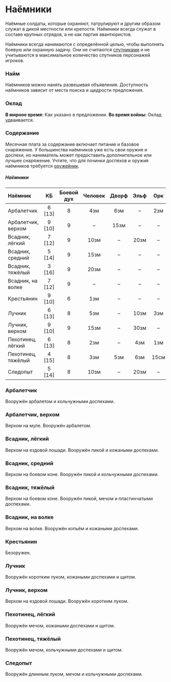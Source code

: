 # Наёмники

Наёмные солдаты, которые охраняют, патрулируют и другим образом служат в дикой местности или крепости. Наёмники всегда служат в составе крупных отрядов, а не как партия авантюристов.

Наёмники всегда нанимаются с определённой целью, чтобы выполнять боевую или охранную задачу. Они не считаются [спутниками](retainers.md) и не учитываются в максимальное количество спутников персонажей игроков.

### Найм 

Наёмников можно нанять развешивая объявления. Доступность наёмников зависит от места поиска и щедрости предложения.

### Оклад

**В мирное время:** Как указано в предложении.
**Во время войны:** Оклад удваивается.

### Содержание

Месячная плата за содержание включает питание и базовое снаряжение. У большинства наёмников уже есть свои оружие и доспехи, но наниматель может предоставить дополнительное или лучшее снаряжение. Учтите, что для починки доспехов и оружия наёмников требуется [оружейник](specialists.md).

##### Наёмники

| Наёмник            |   КБ   | Боевой дух | Человек | Дворф | Эльф  |  Орк  | Гоблин |
| :----------------- | :----: | :--------: | :-----: | :---: | :---: | :---: | :----: |
| Арбалетчик         | 6 [13] |     8      |   4зм   |  6зм  |   –   |  2зм  |   –    |
| Арбалетчик, верхом | 9 [10] |     9      |    –    | 15зм  |   –   |   –   |   –    |
| Всадник, лёгкий    | 7 [12] |     9      |  10зм   |   –   | 20зм  |   –   |   –    |
| Всадник, средний   | 5 [14] |     9      |  15зм   |   –   |   –   |   –   |   –    |
| Всадник, тяжёлый   | 3 [16] |     9      |  20зм   |   –   |   –   |   –   |   –    |
| Всадник, на волке  | 7 [12] |     9      |    –    |   –   |   –   |   –   |  5зм   |
| Крестьянин         | 9 [10] |     6      |   1зм   |   –   |   –   |   –   |   –    |
| Лучник             | 6 [13] |     8      |   5зм   |   –   | 10зм  |  3зм  |  2зм   |
| Лучник, верхом     | 9 [10] |     9      |  15зм   |   –   | 30зм  |   –   |   –    |
| Пехотинец, лёгкий  | 6 [13] |     8      |   2зм   |   –   |  4зм  |  1зм  |  5см   |
| Пехотинец, тяжёлый | 4 [15] |     8      |   3зм   |  5зм  |  6зм  | 15см  |   –    |
| Следопыт           | 5 [14] |     8      |  10зм   |   –   | 20зм  |   –   |   –    |

### Арбалетчик         

Вооружён арбалетом и кольчужными доспехами.

### Арбалетчик, верхом 

Верхом на муле. Вооружён арбалетом.

### Всадник, лёгкий    

Верхом на ездовой лошади. Вооружён пикой и кожаными доспехами.

### Всадник, средний   

Верхом на боевом коне. Вооружён пикой и кольчужными доспехами.

### Всадник, тяжёлый   

Верхом на боевом коне. Вооружён пикой, мечом и пластинчатыми доспехами.

### Всадник, на волке  

Верхом на волке. Вооружён копьём и кожаными доспехами.

### Крестьянин         

Безоружен.

### Лучник             

Вооружён коротким луком, кожаными доспехами и щитом.

### Лучник, верхом     

Верхом на ездовой лошади. Вооружён коротким луком.

### Пехотинец, лёгкий  

Вооружён мечом, кожаными доспехами и щитом.

### Пехотинец, тяжёлый 

Вооружён мечом, кольчужными доспехами и щитом.

### Следопыт

Вооружён длинным луком, мечом и кольчужными доспехами.